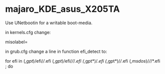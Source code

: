 # majaro_KDE_asus_X205TA
Use UNetbootin for a writable boot-media.

in kernels.cfg change:

misolabel=<insert label of media here>
 
in grub.cfg change a line in function efi_detect to:

for efi in (*,gpt*)/efi/*/*.efi (*,gpt*)/efi/*/*/*.efi (*,gpt*)/*.efi (*,gpt*)/*/*.efi (*,msdos*)/*/*/*.efi ; do

